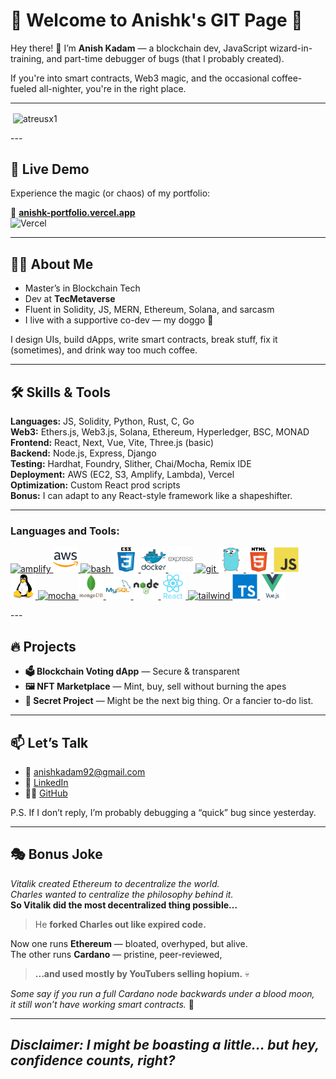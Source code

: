 # 🌟 Welcome to Anishk's GIT Page 🌟

Hey there! 👋 I’m **Anish Kadam** — a blockchain dev, JavaScript wizard-in-training, and part-time debugger of bugs (that I probably created).

If you're into smart contracts, Web3 magic, and the occasional coffee-fueled all-nighter, you're in the right place.

---
<p>&nbsp;<img align="center" src="https://github-readme-stats.vercel.app/api?username=atreusx1&show_icons=true&locale=en" alt="atreusx1" /></p>
---

## 🚀 Live Demo

Experience the magic (or chaos) of my portfolio:

🔗 **[anishk-portfolio.vercel.app](https://anishk-portfolio.vercel.app/)**  
![Vercel](https://img.shields.io/badge/Deployed-Vercel-000?logo=vercel&logoColor=white)

---

## 👨‍💻 About Me

- Master’s in Blockchain Tech  
- Dev at **TecMetaverse**  
- Fluent in Solidity, JS, MERN, Ethereum, Solana, and sarcasm  
- I live with a supportive co-dev — my doggo 🐶

I design UIs, build dApps, write smart contracts, break stuff, fix it (sometimes), and drink way too much coffee.

---

## 🛠️ Skills & Tools

**Languages:** JS, Solidity, Python, Rust, C, Go  
**Web3:** Ethers.js, Web3.js, Solana, Ethereum, Hyperledger, BSC, MONAD  
**Frontend:** React, Next, Vue, Vite, Three.js (basic)  
**Backend:** Node.js, Express, Django  
**Testing:** Hardhat, Foundry, Slither, Chai/Mocha, Remix IDE  
**Deployment:** AWS (EC2, S3, Amplify, Lambda), Vercel  
**Optimization:** Custom React prod scripts  
**Bonus:** I can adapt to any React-style framework like a shapeshifter.

---
<h3 align="left">Languages and Tools:</h3>
<p align="left"> <a href="https://aws.amazon.com/amplify/" target="_blank" rel="noreferrer"> <img src="https://docs.amplify.aws/assets/logo-dark.svg" alt="amplify" width="40" height="40"/> </a> <a href="https://aws.amazon.com" target="_blank" rel="noreferrer"> <img src="https://raw.githubusercontent.com/devicons/devicon/master/icons/amazonwebservices/amazonwebservices-original-wordmark.svg" alt="aws" width="40" height="40"/> </a> <a href="https://www.gnu.org/software/bash/" target="_blank" rel="noreferrer"> <img src="https://www.vectorlogo.zone/logos/gnu_bash/gnu_bash-icon.svg" alt="bash" width="40" height="40"/> </a> <a href="https://www.w3schools.com/css/" target="_blank" rel="noreferrer"> <img src="https://raw.githubusercontent.com/devicons/devicon/master/icons/css3/css3-original-wordmark.svg" alt="css3" width="40" height="40"/> </a> <a href="https://www.docker.com/" target="_blank" rel="noreferrer"> <img src="https://raw.githubusercontent.com/devicons/devicon/master/icons/docker/docker-original-wordmark.svg" alt="docker" width="40" height="40"/> </a> <a href="https://expressjs.com" target="_blank" rel="noreferrer"> <img src="https://raw.githubusercontent.com/devicons/devicon/master/icons/express/express-original-wordmark.svg" alt="express" width="40" height="40"/> </a> <a href="https://git-scm.com/" target="_blank" rel="noreferrer"> <img src="https://www.vectorlogo.zone/logos/git-scm/git-scm-icon.svg" alt="git" width="40" height="40"/> </a> <a href="https://golang.org" target="_blank" rel="noreferrer"> <img src="https://raw.githubusercontent.com/devicons/devicon/master/icons/go/go-original.svg" alt="go" width="40" height="40"/> </a> <a href="https://www.w3.org/html/" target="_blank" rel="noreferrer"> <img src="https://raw.githubusercontent.com/devicons/devicon/master/icons/html5/html5-original-wordmark.svg" alt="html5" width="40" height="40"/> </a> <a href="https://developer.mozilla.org/en-US/docs/Web/JavaScript" target="_blank" rel="noreferrer"> <img src="https://raw.githubusercontent.com/devicons/devicon/master/icons/javascript/javascript-original.svg" alt="javascript" width="40" height="40"/> </a> <a href="https://www.linux.org/" target="_blank" rel="noreferrer"> <img src="https://raw.githubusercontent.com/devicons/devicon/master/icons/linux/linux-original.svg" alt="linux" width="40" height="40"/> </a> <a href="https://mochajs.org" target="_blank" rel="noreferrer"> <img src="https://www.vectorlogo.zone/logos/mochajs/mochajs-icon.svg" alt="mocha" width="40" height="40"/> </a> <a href="https://www.mongodb.com/" target="_blank" rel="noreferrer"> <img src="https://raw.githubusercontent.com/devicons/devicon/master/icons/mongodb/mongodb-original-wordmark.svg" alt="mongodb" width="40" height="40"/> </a> <a href="https://www.mysql.com/" target="_blank" rel="noreferrer"> <img src="https://raw.githubusercontent.com/devicons/devicon/master/icons/mysql/mysql-original-wordmark.svg" alt="mysql" width="40" height="40"/> </a> <a href="https://nodejs.org" target="_blank" rel="noreferrer"> <img src="https://raw.githubusercontent.com/devicons/devicon/master/icons/nodejs/nodejs-original-wordmark.svg" alt="nodejs" width="40" height="40"/> </a> <a href="https://reactjs.org/" target="_blank" rel="noreferrer"> <img src="https://raw.githubusercontent.com/devicons/devicon/master/icons/react/react-original-wordmark.svg" alt="react" width="40" height="40"/> </a> <a href="https://tailwindcss.com/" target="_blank" rel="noreferrer"> <img src="https://www.vectorlogo.zone/logos/tailwindcss/tailwindcss-icon.svg" alt="tailwind" width="40" height="40"/> </a> <a href="https://www.typescriptlang.org/" target="_blank" rel="noreferrer"> <img src="https://raw.githubusercontent.com/devicons/devicon/master/icons/typescript/typescript-original.svg" alt="typescript" width="40" height="40"/> </a> <a href="https://vuejs.org/" target="_blank" rel="noreferrer"> <img src="https://raw.githubusercontent.com/devicons/devicon/master/icons/vuejs/vuejs-original-wordmark.svg" alt="vuejs" width="40" height="40"/> </a> </p>
---

## 🔥 Projects

- **🗳️ Blockchain Voting dApp** — Secure & transparent  
- **🖼️ NFT Marketplace** — Mint, buy, sell without burning the apes  
- **🧪 Secret Project** — Might be the next big thing. Or a fancier to-do list.

---

## 📫 Let’s Talk

- 📧 [anishkadam92@gmail.com](mailto:anishkadam92@gmail.com)  
- 💼 [LinkedIn](https://www.linkedin.com/in/anish-defi/)  
- 🧑‍💻 [GitHub](https://github.com/Atreusx1)

P.S. If I don’t reply, I’m probably debugging a “quick” bug since yesterday.

---

## 🎭 Bonus Joke  

*Vitalik created Ethereum to decentralize the world.*  
*Charles wanted to centralize the philosophy behind it.*  
**So Vitalik did the most decentralized thing possible…**  
> He **forked Charles out like expired code.**

Now one runs **Ethereum** — bloated, overhyped, but alive.  
The other runs **Cardano** — pristine, peer-reviewed,  
> **...and used mostly by YouTubers selling hopium.** 💀

*Some say if you run a full Cardano node backwards under a blood moon,  
it still won’t have working smart contracts.* 🫠

---

## *Disclaimer: I might be boasting a little... but hey, confidence counts, right?*
